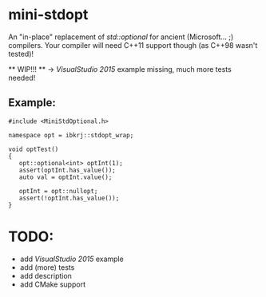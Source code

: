 # mini-stdopt
An "in-place" replacement of _std::optional_ for ancient (Microsoft... ;) compilers. Your compiler will need C++11 support though (as C++98 wasn't tested)!

** WIP!!! ** -> _VisualStudio 2015_ example missing, much more tests needed!

## Example:

    #include <MiniStdOptional.h>

    namespace opt = ibkrj::stdopt_wrap;

    void optTest()
    {
       opt::optional<int> optInt(1);
       assert(optInt.has_value());
       auto val = optInt.value();

       optInt = opt::nullopt;
       assert(!optInt.has_value());
    }

# TODO:
 - add _VisualStudio 2015_ example
 - add (more) tests
 - add description
 - add CMake support
